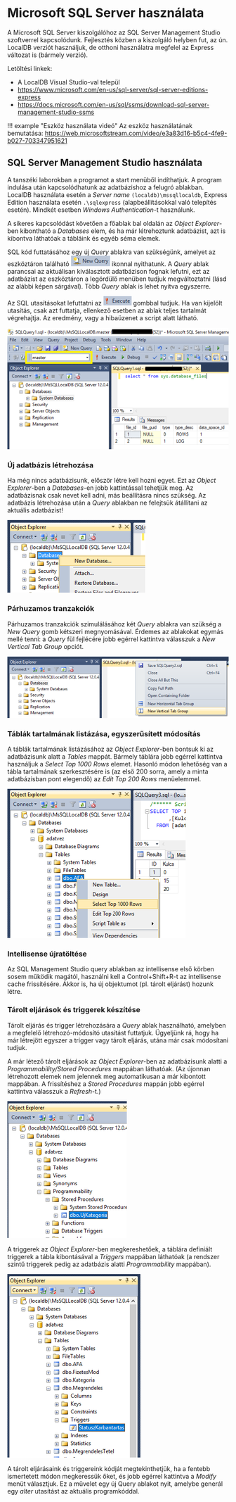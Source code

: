 # Microsoft SQL Server használata

A Microsoft SQL Server kiszolgálóhoz az SQL Server Management Studio szoftverrel kapcsolódunk. Fejlesztés közben a kiszolgáló helyben fut, az ún. LocalDB verziót használjuk, de otthoni használatra megfelel az Express változat is (bármely verzió).

Letöltési linkek:

- A LocalDB Visual Studio-val települ
- <https://www.microsoft.com/en-us/sql-server/sql-server-editions-express>
- <https://docs.microsoft.com/en-us/sql/ssms/download-sql-server-management-studio-ssms>

!!! example "Eszköz használata videó"
    Az eszköz használatának bemutatása: <https://web.microsoftstream.com/video/e3a83d16-b5c4-4fe9-b027-703347951621>

## SQL Server Management Studio használata

A tanszéki laborokban a programot a start menüből indíthatjuk. A program indulása után kapcsolódhatunk az adatbázishoz a felugró ablakban. LocalDB használata esetén a _Server name_ `(localdb)\mssqllocaldb`, Express Edition használata esetén `.\sqlexpress` (alapbeállításokkal való telepítés esetén). Mindkét esetben _Windows Authentication_-t használunk.

A sikeres kapcsolódást követően a főablak bal oldalán az _Object Explorer_-ben kibontható a _Databases_ elem, és ha már létrehoztunk adatbázist, azt is kibontva láthatóak a tábláink és egyéb séma elemek.

SQL kód futtatásához egy új _Query_ ablakra van szükségünk, amelyet az eszköztáron található ![Új lekérdezés gomb](./images/new-query-button.png) ikonnal nyithatunk. A _Query_ ablak parancsai az aktuálisan kiválasztott adatbázison fognak lefutni, ezt az adatbázist az eszköztáron a legördülő menüben tudjuk megváltoztatni (lásd az alábbi képen sárgával). Több _Query_ ablak is lehet nyitva egyszerre.

Az SQL utasításokat lefuttatni az ![Lekérdezés végrehajtása gomb](./images/execute-button.png) gombbal tudjuk. Ha van kijelölt utasítás, csak azt futtatja, ellenkező esetben az ablak teljes tartalmát végrehajtja. Az eredmény, vagy a hibaüzenet a script alatt látható.

![SQL Server Management Studio](./images/object-explorer-db-query.png)

### Új adatbázis létrehozása

Ha még nincs adatbázisunk, először létre kell hozni egyet. Ezt az _Object Explorer_-ben a _Databases_-en jobb kattintással tehetjük meg. Az adatbázisnak csak nevet kell adni, más beállításra nincs szükség. Az adatbázis létrehozása után a _Query_ ablakban ne felejtsük átállítani az aktuális adatbázist!

![Új adatbázis létrehozása](./images/uj-adatbazis.png)

### Párhuzamos tranzakciók

Párhuzamos tranzakciók szimulálásához két _Query_ ablakra van szükség a _New Query_ gomb kétszeri megnyomásával. Érdemes az ablakokat egymás mellé tenni: a _Query_ fül fejlécére jobb egérrel kattintva válasszuk a _New Vertical Tab Group_ opciót.

![Több query ablak egymás mellé rendezése](./images/query-window-tab-group.png)

### Táblák tartalmának listázása, egyszerűsített módosítás

A táblák tartalmának listázásához az _Object Explorer_-ben bontsuk ki az adatbázisunk alatt a _Tables_ mappát. Bármely táblára jobb egérrel kattintva használjuk a _Select Top 1000 Rows_ elemet. Hasonló módon lehetőség van a tábla tartalmának szerkesztésére is (az első 200 sorra, amely a minta adatbázisban pont elegendő) az _Edit Top 200 Rows_ menüelemmel.

![Tábla tartalmának gyors listázása](./images/select-top-1000.png)

### Intellisense újratöltése

Az SQL Management Studio query ablakban az intellisense első körben sosem működik magától, használni kell a Control+Shift+R-t az intellisense cache frissítésére. Akkor is, ha új objektumot (pl. tárolt eljárást) hozunk létre.

### Tárolt eljárások és triggerek készítése

Tárolt eljárás és trigger létrehozására a _Query_ ablak használható, amelyben a megfelelő létrehozó-módosító utasítást futtatjuk. Ügyeljünk rá, hogy ha már létrejött egyszer a trigger vagy tárolt eljárás, utána már csak módosítani tudjuk.

A már létező tárolt eljárások az _Object Explorer_-ben az adatbázisunk alatti a _Programmability/Stored Procedures_ mappában láthatóak. (Az újonnan létrehozott elemek nem jelennek meg automatikusan a már kibontott mappában. A frissítéshez a _Stored Procedures_ mappán jobb egérrel kattintva válasszuk a _Refresh_-t.)

![Tárolt eljárást](./images/tarolt-eljaras.png)

A triggerek az _Object Explorer_-ben megkereshetőek, a táblára definiált triggerek a tábla kibontásával a _Triggers_ mappában láthatóak (a rendszer szintű triggerek pedig az adatbázis alatti _Programmability_ mappában).

![Trigger](./images/trigger.png)

A tárolt eljárásaink és triggereink kódját megtekinthetjük, ha a fentebb ismertetett módon megkeressük őket, és jobb egérrel kattintva a _Modify_ menüt választjuk. Ez a művelet egy új Query ablakot nyit, amelybe generál egy _alter_ utasítást az aktuális programkóddal.
